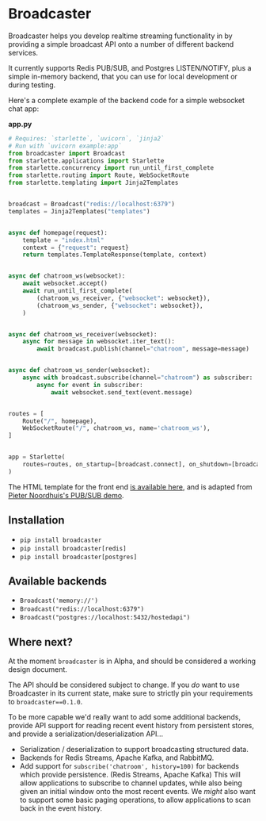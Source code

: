 # Broadcaster

Broadcaster helps you develop realtime streaming functionality in by providing
a simple broadcast API onto a number of different backend services.

It currently supports Redis PUB/SUB, and Postgres LISTEN/NOTIFY, plus a simple
in-memory backend, that you can use for local development or during testing.

Here's a complete example of the backend code for a simple websocket chat app:

**app.py**

```python
# Requires: `starlette`, `uvicorn`, `jinja2`
# Run with `uvicorn example:app`
from broadcaster import Broadcast
from starlette.applications import Starlette
from starlette.concurrency import run_until_first_complete
from starlette.routing import Route, WebSocketRoute
from starlette.templating import Jinja2Templates


broadcast = Broadcast("redis://localhost:6379")
templates = Jinja2Templates("templates")


async def homepage(request):
    template = "index.html"
    context = {"request": request}
    return templates.TemplateResponse(template, context)


async def chatroom_ws(websocket):
    await websocket.accept()
    await run_until_first_complete(
        (chatroom_ws_receiver, {"websocket": websocket}),
        (chatroom_ws_sender, {"websocket": websocket}),
    )


async def chatroom_ws_receiver(websocket):
    async for message in websocket.iter_text():
        await broadcast.publish(channel="chatroom", message=message)


async def chatroom_ws_sender(websocket):
    async with broadcast.subscribe(channel="chatroom") as subscriber:
        async for event in subscriber:
            await websocket.send_text(event.message)


routes = [
    Route("/", homepage),
    WebSocketRoute("/", chatroom_ws, name='chatroom_ws'),
]


app = Starlette(
    routes=routes, on_startup=[broadcast.connect], on_shutdown=[broadcast.disconnect],
)
```

The HTML template for the front end [is available here](https://github.com/encode/broadcaster/blob/master/templates/index.html), and is adapted from [Pieter Noordhuis's PUB/SUB demo](https://gist.github.com/pietern/348262).


## Installation

* `pip install broadcaster`
* `pip install broadcaster[redis]`
* `pip install broadcaster[postgres]`

## Available backends

* `Broadcast('memory://')`
* `Broadcast("redis://localhost:6379")`
* `Broadcast("postgres://localhost:5432/hostedapi")`

## Where next?

At the moment `broadcaster` is in Alpha, and should be considered a working design document.

The API should be considered subject to change. If you *do* want to use Broadcaster in its current
state, make sure to strictly pin your requirements to `broadcaster==0.1.0`.

To be more capable we'd really want to add some additional backends, provide API support for reading recent event history from persistent stores, and provide a serialization/deserialization API...

* Serialization / deserialization to support broadcasting structured data.
* Backends for Redis Streams, Apache Kafka, and RabbitMQ.
* Add support for `subscribe('chatroom', history=100)` for backends which provide persistence. (Redis Streams, Apache Kafka) This will allow applications to subscribe to channel updates, while also being given an initial window onto the most recent events. We *might* also want to support some basic paging operations, to allow applications to scan back in the event history.
